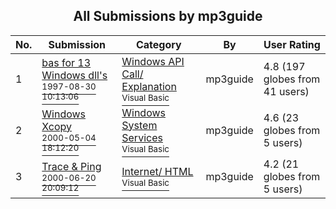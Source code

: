 ﻿<div align="center">

## All Submissions by mp3guide

</div>

No.  | Submission | Category | By   | User Rating
---- | ---------- | -------- | ---- | -----------
1 | [bas for 13 Windows dll's<br /><sup>1997-08-30 10:13:06</sup>](https://github.com/Planet-Source-Code/mp3guide-bas-for-13-windows-dll-s__1-7927) | [Windows API Call/ Explanation<br /><sup>Visual Basic</sup>](../ByCategory/windows-api-call-explanation__1-39.md) | mp3guide | 4.8 (197 globes from 41 users)
2 | [Windows Xcopy<br /><sup>2000-05-04 18:12:20</sup>](https://github.com/Planet-Source-Code/mp3guide-windows-xcopy__1-7866) | [Windows System Services<br /><sup>Visual Basic</sup>](../ByCategory/windows-system-services__1-35.md) | mp3guide | 4.6 (23 globes from 5 users)
3 | [Trace & Ping<br /><sup>2000-06-20 20:09:12</sup>](https://github.com/Planet-Source-Code/mp3guide-trace-ping__1-9090) | [Internet/ HTML<br /><sup>Visual Basic</sup>](../ByCategory/internet-html__1-34.md) | mp3guide | 4.2 (21 globes from 5 users)
